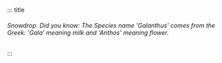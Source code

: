 ::: title
###### Snowdrop. Did you know: The Species name 'Galanthus' comes from the Greek: 'Gala' meaning milk and 'Anthos' meaning flower.
:::